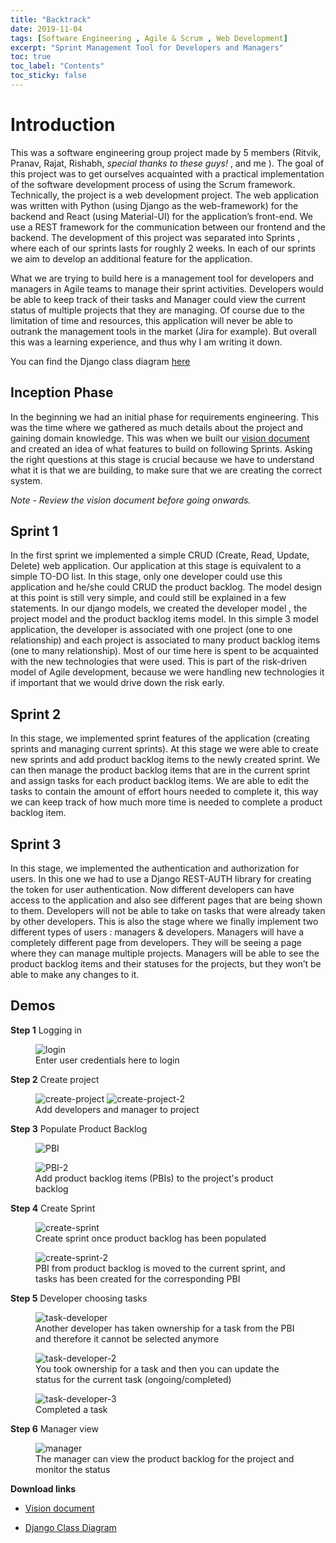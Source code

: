 ```yaml
---
title: "Backtrack"
date: 2019-11-04
tags: [Software Engineering , Agile & Scrum , Web Development]
excerpt: "Sprint Management Tool for Developers and Managers"
toc: true
toc_label: "Contents"
toc_sticky: false
---
```

# Introduction 

This was a software engineering group project made by 5 members (Ritvik, Pranav, Rajat, Rishabh, *special thanks to these guys!* , and me ). The goal of this project was to get ourselves acquainted with a practical implementation of the software development process of using the Scrum framework.  Technically, the project is a web development project. The web application was written with Python (using Django as the web-framework) for the backend and React (using Material-UI) for the application’s front-end. We use a REST framework for the communication between our frontend and the backend. The development of this project was separated into Sprints , where each of our sprints lasts for roughly 2 weeks. In each of our sprints we aim to develop an additional feature for the application. 

What we are trying to build here is a management tool for developers and managers in Agile teams to manage their sprint activities. Developers would be able to keep track of their tasks and Manager could view the current status of multiple projects that they are managing. Of course due to the limitation of time and resources, this application will never be able to outrank the management tools in the market (Jira for example). But overall this was a learning experience, and thus why I am writing it down. 

You can find the Django class diagram [here](https://marcobrian.github.io/assets/backtrack/DjangoClassDiagram.pdf)

## Inception Phase
In the beginning we had an initial phase for requirements engineering. This was the time where we gathered as much details about the project and gaining domain knowledge. This was when we built our [vision document](https://marcobrian.github.io/assets/backtrack/visiondoc.pdf) and created an idea of what features to build on following Sprints. Asking the right questions at this stage is crucial because we have to understand what it is that we are building, to make sure that we are creating the correct system. 

*Note - Review the vision document before going onwards.*

## Sprint 1

In the first sprint we implemented a simple CRUD (Create, Read, Update, Delete) web application. Our application at this stage is equivalent to a simple TO-DO list. In this stage, only one developer could use this application and he/she could CRUD the product backlog. The model design at this point is still very simple, and could still be explained in a few statements. In our django models, we created the developer model , the project model and the product backlog items model. In this simple 3 model application, the developer is associated with one project (one to one relationship) and each project is associated to many product backlog items (one to many relationship). Most of our time here is spent to be acquainted with the new technologies that were used. This is part of the risk-driven model of Agile development, because we were handling new technologies it if important that we would drive down the risk early. 

## Sprint 2

In this stage, we implemented sprint features of the application (creating sprints and managing current sprints). At this stage we were able to create new sprints and add product backlog items to the newly created sprint. We can then manage the product backlog items that are in the current sprint and assign tasks for each product backlog items. We are able to edit the tasks to contain the amount of effort hours needed to complete it, this way we can keep track of how much more time is needed to complete a product backlog item. 

## Sprint 3 

In this stage, we implemented the authentication and authorization for users. In this one we had to use a Django REST-AUTH library for creating the token for user authentication. Now different developers can have access to the application and also see different pages that are being shown to them. Developers will not be able to take on tasks that were already taken by other developers. This is also the stage where we finally implement two different types of users : managers & developers. Managers will have a completely different page from developers. They will be seeing a page where they can manage multiple projects. Managers will be able to see the product backlog items and their statuses for the projects, but they won’t be able to make any changes to it. 

## Demos

**Step 1** Logging in

<figure>
  <img src="/images/backtrack/login.JPG" alt="login">
  <figcaption> Enter user credentials here to login </figcaption>
</figure>

**Step 2** Create project

<figure>
  <img src="/images/backtrack/Capture-1.JPG" alt="create-project">
  <img src="/images/backtrack/Capture2.JPG" alt="create-project-2">
  <figcaption> Add developers and manager to project </figcaption>
</figure>

**Step 3** Populate Product Backlog

<figure>
  <img src="/images/backtrack/Capture4.JPG" alt="PBI">
</figure>

<figure>
  <img src="/images/backtrack/Capture5.JPG" alt="PBI-2">
  <figcaption> Add product backlog items (PBIs) to the project's product backlog </figcaption>
</figure>

**Step 4** Create Sprint

<figure>
  <img src="/images/backtrack/Capture3.JPG" alt="create-sprint">
  <figcaption> Create sprint once product backlog has been populated </figcaption>
</figure>
    
<figure>
  <img src="/images/backtrack/Capture6.JPG" alt="create-sprint-2">
  <figcaption> PBI from product backlog is moved to the current sprint, and tasks has been created for the corresponding PBI  </figcaption>
</figure>

**Step 5** Developer choosing tasks

<figure>
  <img src="/images/backtrack/Capture8.JPG" alt="task-developer">
  <figcaption> Another developer has taken ownership for a task from the PBI and therefore it cannot be selected anymore </figcaption>
</figure>

<figure>
  <img src="/images/backtrack/Capture9.JPG" alt="task-developer-2">
  <figcaption> You took ownership for a task and then you can update the status for the current task (ongoing/completed) </figcaption>
</figure>

<figure>
  <img src="/images/backtrack/Capture10.JPG" alt="task-developer-3">
  <figcaption> Completed a task </figcaption>
</figure>

**Step 6** Manager view

<figure>
  <img src="/images/backtrack/Capture12.JPG" alt="manager">
  <figcaption> The manager can view the product backlog for the project and monitor the status </figcaption>
</figure>

**Download links**

* [Vision document](https://marcobrian.github.io/assets/backtrack/visiondoc.pdf)

* [Django Class Diagram](https://marcobrian.github.io/assets/backtrack/visiondoc.pdf)

